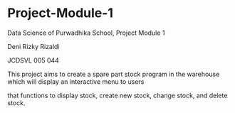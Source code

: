 # Project-Module-1
Data Science of Purwadhika School, Project Module 1

Deni Rizky Rizaldi

JCDSVL 005 044


This project aims to create a spare part stock program in the warehouse which will display an interactive menu to users 

that functions to display stock, create new stock, change stock, and delete stock. 
